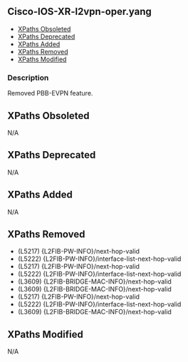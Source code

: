 ## Cisco-IOS-XR-l2vpn-oper.yang

- [XPaths Obsoleted](#xpaths-obsoleted)
- [XPaths Deprecated](#xpaths-deprecated)
- [XPaths Added](#xpaths-added)
- [XPaths Removed](#xpaths-removed)
- [XPaths Modified](#xpaths-modified)

### Description

Removed PBB-EVPN feature.

## XPaths Obsoleted

N/A

## XPaths Deprecated

N/A

## XPaths Added

N/A

## XPaths Removed

- (L5217)	{L2FIB-PW-INFO}/next-hop-valid
- (L5222)	{L2FIB-PW-INFO}/interface-list-next-hop-valid
- (L5217)	{L2FIB-PW-INFO}/next-hop-valid
- (L5222)	{L2FIB-PW-INFO}/interface-list-next-hop-valid
- (L3609)	{L2FIB-BRIDGE-MAC-INFO}/next-hop-valid
- (L3609)	{L2FIB-BRIDGE-MAC-INFO}/next-hop-valid
- (L5217)	{L2FIB-PW-INFO}/next-hop-valid
- (L5222)	{L2FIB-PW-INFO}/interface-list-next-hop-valid
- (L3609)	{L2FIB-BRIDGE-MAC-INFO}/next-hop-valid

## XPaths Modified

N/A

